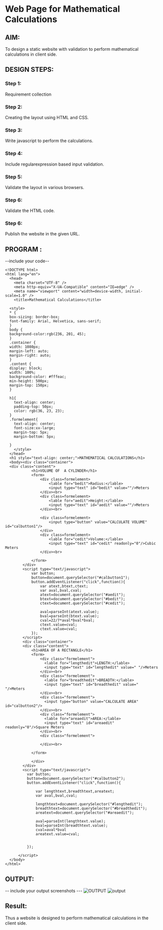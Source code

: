 # Web Page for Mathematical Calculations

## AIM:

To design a static website with validation to perform mathematical calculations in client side.

## DESIGN STEPS:

### Step 1:

Requirement collection

### Step 2:

Creating the layout using HTML and CSS.

### Step 3:

Write javascript to perform the calculations.

### Step 4:

Include regularexpression based input validation.

### Step 5:

Validate the layout in various browsers.

### Step 6:

Validate the HTML code.

### Step 6:

Publish the website in the given URL.

## PROGRAM :

--include your code--
~~~
<!DOCTYPE html>
<html lang="en">
  <head>
    <meta charset="UTF-8" />
    <meta http-equiv="X-UA-Compatible" content="IE=edge" />
    <meta name="viewport" content="width=device-width, initial-scale=1.0" />
    <title>Mathematical Calculations</title>
  
  <style>
  * {
  box-sizing: border-box;
  font-family: Arial, Helvetica, sans-serif;
  }
  body {
  background-color:rgb(236, 201, 45);
  }
  .container {
  width: 1080px;
  margin-left: auto;
  margin-right: auto;
  }
  .content {
  display: block;
  width: 100%;
  background-color: #fffeac;
  min-height: 500px;
  margin-top: 150px;
  }

  h1{
    text-align: center;
    padding-top: 50px;
    color: rgb(36, 23, 23);
  }
  .formelement{
    text-align: center;
    font-size:xx-large;
    margin-top: 5px;
    margin-bottom: 5px;

  }
    </style>
  </head>
  <h1 style="text-align: center;">MATHEMATICAL CALCULATIONS</h1>
  <body><div class="container">
  <div class="content">
            <h1>VOLUME OF  A CYLINDER</h1>
            <form>
                <div class=formelement>
                    <lable for="bedit">Radius:</lable>
                    <input type="text" id="bedit" value=""/>Meters
                </div><br>
                <div class=formelement>
                    <lable for="aedit">Height:</lable>
                    <input type="text" id="aedit" value=""/>Meters
                </div><br>
                
                <div class=formelement>
                    <input type="button" value="CALCULATE VOLUME" id="calbutton1"/>
                </div>
                <div class=formelement>
                    <lable for="cedit">Volume:</lable>
                    <input type="text" id="cedit" readonly="0"/>Cubic Meters
                </div><br>
              
            </form>
        </div>
        <script type="text/javascript">
            var button;
            button=document.querySelector("#calbutton1");
            button.addEventListener("click",function(){
                var atext,btext,ctext;
                var aval,bval,cval;
                atext=document.querySelector("#aedit");
                btext=document.querySelector("#bedit");
                ctext=document.querySelector("#cedit");

                aval=parseInt(atext.value);
                bval=parseInt(btext.value);
                cval=22/7*aval*bval*bval;
                ctext.value=cval;
                ctext.value=cval;
            });
        </script>
        <div class="container">
        <div class="content">
            <h1>AREA OF A RECTANGLE</h1>
            <form>
                <div class="formelement">
                  <lable for="lengthedit">LENGTH:</lable>
                  <input type="text" id="lengthedit" value=" "/>Meters
                </div><br>
                <div class="formelement">
                  <lable for="breadthedit">BREADTH:</lable>
                  <input type="text" id="breadthedit" value=" "/>Meters
                </div><br>
                <div class="formelement">
                  <input type="button" value="CALCULATE AREA" id="calbutton2"/>
                </div><br>
                <div class="formelement">
                  <lable for="areaedit">AREA:</lable>
                  <input type="text" id="areaedit" readonly="0"/>Square Meters
                </div><br>
                <div class="formelement">
              
                </div><br>
                
            </form>
    
            </div>
        </div>
        <script type="text/javascript">
          var button;
          button=document.querySelector("#calbutton2");
          button.addEventListener("click",function(){
            
              var lengthtext,breadthtext,areatext;
              var aval,bval,cval;
    
              lengthtext=document.querySelector("#lengthedit");
              breadthtext=document.querySelector("#breadthedit");
              areatext=document.querySelector("#areaedit");
      
              aval=parseInt(lengthtext.value);
              bval=parseInt(breadthtext.value);
              cval=aval*bval
              areatext.value=cval;
        
      
          });
    
      </script> 
  </body>
</html>
~~~

## OUTPUT:

-- include your output screenshots ---
![OUTPUT](m1.png)
![output](m2.png)

## Result:

Thus a website is designed to perform mathematical calculations in the client side.
